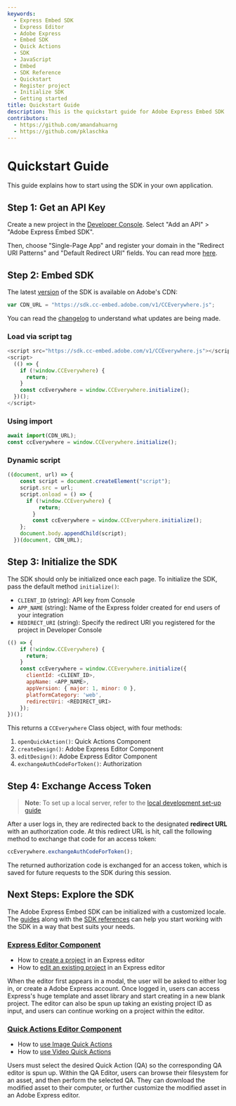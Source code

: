 ```yaml
---
keywords:
  - Express Embed SDK
  - Express Editor
  - Adobe Express
  - Embed SDK
  - Quick Actions
  - SDK
  - JavaScript
  - Embed
  - SDK Reference
  - Quickstart
  - Register project
  - Initialize SDK
  - Getting started
title: Quickstart Guide
description: This is the quickstart guide for Adobe Express Embed SDK
contributors:
  - https://github.com/amandahuarng
  - https://github.com/pklaschka
---
```


# Quickstart Guide

This guide explains how to start using the SDK in your own application.

## Step 1: Get an API Key

Create a new project in the [Developer Console](https://developer.adobe.com/console). Select "Add an API" > "Adobe Express Embed SDK".

Then, choose "Single-Page App" and register your domain in the "Redirect URI Patterns" and "Default Redirect URI" fields. You can read more [here](../guides/authorization/index.md).

## Step 2: Embed SDK

The latest [version](https://sdk.cc-embed.adobe.com/v1/version.json) of the SDK is available on Adobe's CDN:

```js
var CDN_URL = "https://sdk.cc-embed.adobe.com/v1/CCEverywhere.js";
```

You can read the [changelog](/src/pages/guides/changelog/index.md) to understand what updates are being made.

### Load via script tag

```js
<script src="https://sdk.cc-embed.adobe.com/v1/CCEverywhere.js"></script>
<script>
  (() => {
    if (!window.CCEverywhere) {
      return;
    }
    const ccEverywhere = window.CCEverywhere.initialize();
  })();
</script>
```

### Using import

```js
await import(CDN_URL);
const ccEverywhere = window.CCEverywhere.initialize();
```

### Dynamic script

```js
((document, url) => {
    const script = document.createElement("script");
    script.src = url;
    script.onload = () => {
      if (!window.CCEverywhere) {
          return;
        }
        const ccEverywhere = window.CCEverywhere.initialize();
    };
    document.body.appendChild(script);
  })(document, CDN_URL);
```

## Step 3: Initialize the SDK

The SDK should only be initialized once each page. To initialize the SDK, pass the default method `initialize()`:

* `CLIENT_ID` (string): API key from Console
* `APP_NAME` (string): Name of the Express folder created for end users of your integration
* `REDIRECT_URI` (string): Specify the redirect URI you registered for the project in Developer Console

```js
(() => {
    if (!window.CCEverywhere) {
      return;
    }
    const ccEverywhere = window.CCEverywhere.initialize({
      clientId: <CLIENT_ID>,
      appName: <APP_NAME>, 
      appVersion: { major: 1, minor: 0 },
      platformCategory: 'web',
      redirectUri: <REDIRECT_URI>
    });
})();
```

This returns a `CCEverywhere` Class object, with four methods:

1. `openQuickAction()`: Quick Actions Component
2. `createDesign()`: Adobe Express Editor Component
3. `editDesign()`: Adobe Express Editor Component
4. `exchangeAuthCodeForToken()`: Authorization

## Step 4: Exchange Access Token

> **Note**: To set up a local server, refer to the [local development set-up guide](./local/index.md)

After a user logs in, they are redirected back to the designated **redirect URL** with an authorization code. At this redirect URL is hit, call the following method to exchange that code for an access token:

```js
ccEverywhere.exchangeAuthCodeForToken();
```

The returned authorization code is exchanged for an access token, which is saved for future requests to the SDK during this session.

## Next Steps: Explore the SDK

The Adobe Express Embed SDK can be initialized with a customized locale. The [guides](../../guides/index.md) along with the [SDK references](../../reference/index.md) can help you start working with the SDK in a way that best suits your needs.

### [Express Editor Component](../guides/ccx_editor/index.md)

* How to [create a project](../guides/ccx_editor/create_project/) in an Express editor
* How to [edit an existing project](../guides/ccx_editor/edit_project/) in an Express editor

When the editor first appears in a modal, the user will be asked to either log in, or create a Adobe Express account. Once logged in, users can access Express's huge template and asset library and start creating in a new blank project. The editor can also be spun up taking an existing project ID as input, and users can continue working on a project within the editor.

### [Quick Actions Editor Component](../guides/quick_actions/index.md)

* How to [use Image Quick Actions](../guides/quick_actions/image/)
* How to [use Video Quick Actions](../guides/quick_actions/video/)

Users must select the desired Quick Action (QA) so the corresponding QA editor is spun up. Within the QA Editor, users can browse their filesystem for an asset, and then perform the selected QA. They can download the modified asset to their computer, or further customize the modified asset in an Adobe Express editor.
